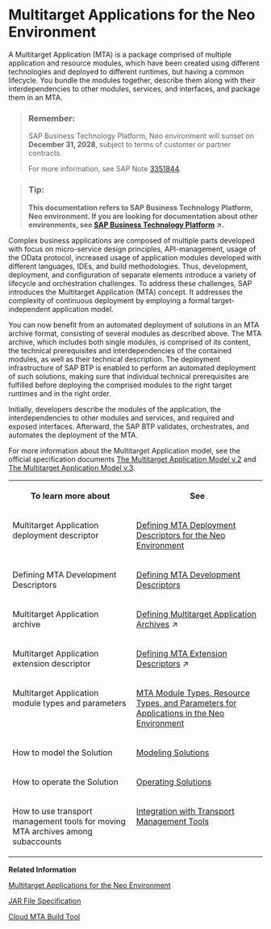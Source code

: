 <!-- loioe1bb7eb746d34237b8b47035adff5022 -->

# Multitarget Applications for the Neo Environment

A Multitarget Application \(MTA\) is a package comprised of multiple application and resource modules, which have been created using different technologies and deployed to different runtimes, but having a common lifecycle. You bundle the modules together, describe them along with their interdependencies to other modules, services, and interfaces, and package them in an MTA.

> ### Remember:  
> SAP Business Technology Platform, Neo environment will sunset on **December 31, 2028**, subject to terms of customer or partner contracts.
> 
> For more information, see SAP Note [3351844](https://me.sap.com/notes/3351844).

> ### Tip:  
> **This documentation refers to SAP Business Technology Platform, Neo environment. If you are looking for documentation about other environments, see [SAP Business Technology Platform](https://help.sap.com/viewer/65de2977205c403bbc107264b8eccf4b/Cloud/en-US/6a2c1ab5a31b4ed9a2ce17a5329e1dd8.html "SAP Business Technology Platform (SAP BTP) is an integrated offering comprised of the following technology portfolios: application development; process automation; integration; data, analytics, and enterprise planning; artificial intelligence. The platform offers users the ability to turn data into business value, compose end-to-end business processes, connect entire IT landscapes, and personalize, build and extend SAP applications. This reduces the overall total cost of ownership maintaining SAP landscapes and third-party software across end-to-end business processes.") :arrow_upper_right:.**

Complex business applications are composed of multiple parts developed with focus on micro-service design principles, API-management, usage of the OData protocol, increased usage of application modules developed with different languages, IDEs, and build methodologies. Thus, development, deployment, and configuration of separate elements introduce a variety of lifecycle and orchestration challenges. To address these challenges, SAP introduces the Multitarget Application \(MTA\) concept. It addresses the complexity of continuous deployment by employing a formal target-independent application model.

You can now benefit from an automated deployment of solutions in an MTA archive format, consisting of several modules as described above. The MTA archive, which includes both single modules, is comprised of its content, the technical prerequisites and interdependencies of the contained modules, as well as their technical description. The deployment infrastructure of SAP BTP is enabled to perform an automated deployment of such solutions, making sure that individual technical prerequisites are fulfilled before deploying the comprised modules to the right target runtimes and in the right order.

Initially, developers describe the modules of the application, the interdependencies to other modules and services, and required and exposed interfaces. Afterward, the SAP BTP validates, orchestrates, and automates the deployment of the MTA.

For more information about the Multitarget Application model, see the official specification documents [The Multitarget Application Model v.2](https://help.sap.com/doc/multitarget-application-modelv2/Cloud/en-US/The%20Multitarget%20Application%20Model.pdf) and [The Multitarget Application Model v.3](https://help.sap.com/doc/multitarget-application-modelv3/Cloud/en-US/The%20Multitarget%20Application%20M%D0%BEdel.pdf).


<table>
<tr>
<th valign="top">

To learn more about

</th>
<th valign="top">

See

</th>
</tr>
<tr>
<td valign="top">

Multitarget Application deployment descriptor

</td>
<td valign="top">

[Defining MTA Deployment Descriptors for the Neo Environment](defining-mta-deployment-descriptors-for-the-neo-environment-ef90452.md)

</td>
</tr>
<tr>
<td valign="top">

Defining MTA Development Descriptors

</td>
<td valign="top">

[Defining MTA Development Descriptors](defining-mta-development-descriptors-379278d.md)

</td>
</tr>
<tr>
<td valign="top">

Multitarget Application archive

</td>
<td valign="top">

[Defining Multitarget Application Archives](https://help.sap.com/viewer/65de2977205c403bbc107264b8eccf4b/Cloud/en-US/33a0e0eb1e4a47b3af52596b87fd2cef.html "You package the MTA deployment descriptor and module binaries in an MTA archive. You can manually do so as described below, or alternatively use the Cloud MTA Build tool.") :arrow_upper_right:

</td>
</tr>
<tr>
<td valign="top">

Multitarget Application extension descriptor

</td>
<td valign="top">

[Defining MTA Extension Descriptors](https://help.sap.com/viewer/65de2977205c403bbc107264b8eccf4b/Cloud/en-US/50df803465324d36851c79fd07e8972c.html "") :arrow_upper_right:

</td>
</tr>
<tr>
<td valign="top">

Multitarget Application module types and parameters

</td>
<td valign="top">

[MTA Module Types, Resource Types, and Parameters for Applications in the Neo Environment](mta-module-types-resource-types-and-parameters-for-applications-in-the-neo-environment-f1caa87.md)

</td>
</tr>
<tr>
<td valign="top">

How to model the Solution

</td>
<td valign="top">

[Modeling Solutions](modeling-solutions-62f1d91.md)

</td>
</tr>
<tr>
<td valign="top">

How to operate the Solution

</td>
<td valign="top">

[Operating Solutions](operating-solutions-2abf7d4.md)

</td>
</tr>
<tr>
<td valign="top">

How to use transport management tools for moving MTA archives among subaccounts

</td>
<td valign="top">

[Integration with Transport Management Tools](integration-with-transport-management-tools-905baea.md)

</td>
</tr>
</table>

**Related Information**  


[Multitarget Applications for the Neo Environment](multitarget-applications-for-the-neo-environment-e1bb7eb.md "A Multitarget Application (MTA) is a package comprised of multiple application and resource modules, which have been created using different technologies and deployed to different runtimes, but having a common lifecycle. You bundle the modules together, describe them along with their interdependencies to other modules, services, and interfaces, and package them in an MTA.")

[JAR File Specification](http://docs.oracle.com/javase/7/docs/technotes/guides/jar/jar.html)

[Cloud MTA Build Tool](https://github.com/SAP/cloud-mta-build-tool)

